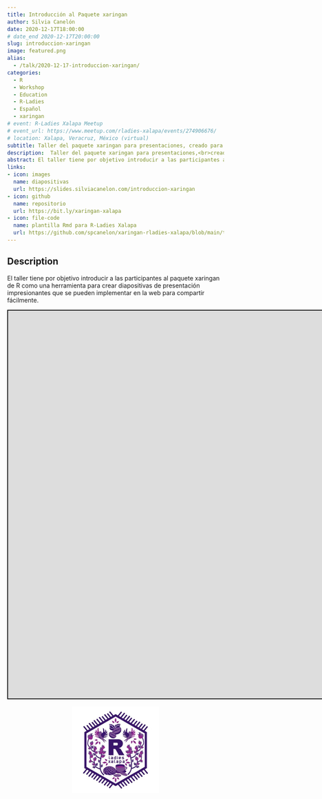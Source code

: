 ```yaml
---
title: Introducción al Paquete xaringan
author: Silvia Canelón
date: 2020-12-17T18:00:00
# date_end 2020-12-17T20:00:00
slug: introduccion-xaringan
image: featured.png
alias:
  - /talk/2020-12-17-introduccion-xaringan/
categories:
  - R
  - Workshop
  - Education
  - R-Ladies
  - Español
  - xaringan
# event: R-Ladies Xalapa Meetup
# event_url: https://www.meetup.com/rladies-xalapa/events/274906676/
# location: Xalapa, Veracruz, México (virtual)
subtitle: Taller del paquete xaringan para presentaciones, creado para R-Ladies Xalapa
description:  Taller del paquete xaringan para presentaciones,<br>creado para R-Ladies Xalapa
abstract: El taller tiene por objetivo introducir a las participantes al paquete xaringan de R como una herramienta para crear diapositivas de presentación impresionantes que se pueden implementar en la web para compartir fácilmente.
links:
- icon: images
  name: diapositivas
  url: https://slides.silviacanelon.com/introduccion-xaringan
- icon: github
  name: repositorio
  url: https://bit.ly/xaringan-xalapa
- icon: file-code
  name: plantilla Rmd para R-Ladies Xalapa
  url: https://github.com/spcanelon/xaringan-rladies-xalapa/blob/main/tutorial/ejemplo-de-diapositivas.Rmd
---
```


<script src="{{< blogdown/postref >}}index_files/fitvids/fitvids.min.js"></script>

## Description

El taller tiene por objetivo introducir a las participantes al paquete xaringan de R como una herramienta para crear diapositivas de presentación impresionantes que se pueden implementar en la web para compartir fácilmente.

<div class="shareagain" style="min-width:300px;margin:1em auto;">
<iframe src="https://spcanelon.github.io/xaringan-rladies-xalapa/diapositivas/introduccion-xaringan.html" width="1600" height="900" style="border:2px solid currentColor;" loading="lazy" allowfullscreen></iframe>
<script>fitvids('.shareagain', {players: 'iframe'});</script>
</div>

<img src="rladies-xalapa.jpg" title="Hex logo for R-Ladies Xalapa featuring regional flowers, foods, animals, and tapestry" alt="Hex logo for R-Ladies Xalapa featuring regional flowers, foods, animals, and tapestry" width="40%" style="display: block; margin: auto;" />

